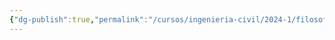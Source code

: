 ```yaml
---
{"dg-publish":true,"permalink":"/cursos/ingenieria-civil/2024-1/filosofia-para-que/el-utilitarismo-clasico/2-el-utilitarismo-clasico/"}
---
```


